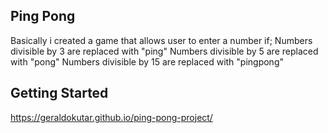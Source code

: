 ## Ping Pong

Basically i created a game that allows user to enter a number if;
Numbers divisible by 3 are replaced with "ping"
Numbers divisible by 5 are replaced with "pong"
Numbers divisible by 15 are replaced with "pingpong"

## Getting Started

https://geraldokutar.github.io/ping-pong-project/
